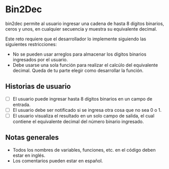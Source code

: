 # Bin2Dec

bin2dec permite al usuario ingresar una cadena de hasta 8 dígitos binarios, ceros
y unos, en cualquier secuencia y muestra su equivalente decimal.

Este reto requiere que el desarrollador lo implemente siguiendo las siguientes
restricciones:

-   No se pueden usar arreglos para almacenar los dígitos binarios ingresados por el usuario.
-   Debe usarse una sola función para realizar el calcúlo del equivalente decimal. Queda de tu
    parte elegir como desarrollar la función. 
    
## Historias de usuario

-   [ ] El usuario puede ingresar hasta 8 dígitos binarios en un campo de entrada.
-   [ ] El usuario debe ser notificado si se ingresa otra cosa que no sea 0 o 1.
-   [ ] El usuario visualiza el resultado en un solo campo de salida, el cual contiene el equivalente
    decimal del número binario ingresado.
    
## Notas generales

-   Todos los nombres de variables, funciones, etc. en el código deben estar en inglés.
-   Los comentarios pueden estar en español.
